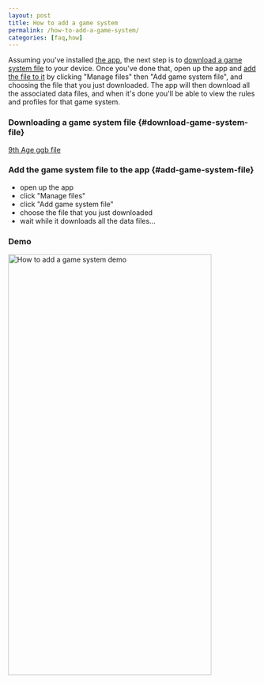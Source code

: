 ```yaml
---
layout: post
title: How to add a game system
permalink: /how-to-add-a-game-system/
categories: [faq,how]
---
```


Assuming you've installed [the app](/download-it), the next step is to [download a game system file](/how-to-add-a-game-system/#download-game-system-file) to your device. Once you've done that, open up the app and [add the file to it](/how-to-add-a-game-system/#add-game-system-file) by clicking "Manage files" then "Add game system file", and choosing the file that you just downloaded. The app will then download all the associated data files, and when it's done you'll be able to view the rules and profiles for that game system.

### Downloading a game system file {#download-game-system-file}
[9th Age ggb file](https://github.com/goodgamebuddy/The-9th-Age/blob/master/GGB_Files/the9thage.ggb?raw=true)

### Add the game system file to the app {#add-game-system-file}

- open up the app
- click "Manage files"
- click "Add game system file"
- choose the file that you just downloaded
- wait while it downloads all the data files...

### Demo

<img align="left" width="411" height="852" src="{{ site.baseurl }}/assets/image/AddGameSystemDemo.gif" title="How to add a game system demo">  
